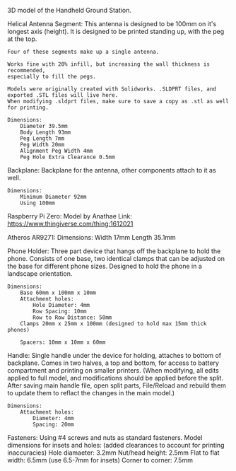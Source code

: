 3D model of the Handheld Ground Station.

Helical Antenna Segment:
	This antenna is designed to be 100mm on it's longest axis (height).
	It is designed to be printed standing up, with the peg at the top.

	Four of these segments make up a single antenna.

	Works fine with 20% infill, but increasing the wall thickness is recommended,
	especially to fill the pegs.

	Models were originally created with Solidworks. .SLDPRT files, and exported .STL files will live here.
	When modifying .sldprt files, make sure to save a copy as .stl as well for printing.

	Dimensions:
		Diameter 39.5mm
		Body Length 93mm
		Peg Length 7mm
		Peg Width 20mm
		Alignment Peg Width 4mm
		Peg Hole Extra Clearance 0.5mm

Backplane:
	Backplane for the antenna, other components attach to it as well.

	Dimensions:
		Minimum Diameter 92mm
		Using 100mm

Raspberry Pi Zero:
	Model by Anathae
	Link: https://www.thingiverse.com/thing:1612021

Atheros AR9271:
	Dimensions:
		Width 17mm
		Length 35.1mm

Phone Holder:
	Three part device that hangs off the backplane to hold the phone.
	Consists of one base, two identical clamps that can be adjusted on the base for different phone sizes.
	Designed to hold the phone in a landscape orientation.

	Dimensions:
		Base 60mm x 100mm x 10mm
		Attachment holes:
			Hole Diameter: 4mm
			Row Spacing: 10mm
			Row to Row Distance: 50mm
		Clamps 20mm x 25mm x 100mm (designed to hold max 15mm thick phones)

		Spacers: 10mm x 10mm x 60mm

Handle:
	Single handle under the device for holding, attaches to bottom of backplane.
	Comes in two halves, a top and bottom, for access to battery compartment and printing on smaller printers.
	(When modifying, all edits applied to full model, and modifications should be applied before the split. After saving main handle file, open split parts, File/Reload and rebuild them to update them to reflact the changes in the main model.)

	Dimensions:
		Attachment holes:
			Diameter: 4mm
			Spacing: 20mm

Fasteners:
	Using #4 screws and nuts as standard fasteners.
		Model dimensions for insets and holes: (added clearances to account for printing inaccuracies)
			Hole diamaeter: 3.2mm
			Nut/head height: 2.5mm
			Flat to flat width: 6.5mm (use 6.5-7mm for insets)
			Corner to corner: 7.5mm